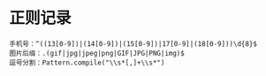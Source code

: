 # 正则记录
    手机号：^((13[0-9])|(14[0-9])|(15[0-9])|17[0-9]|(18[0-9]))\d{8}$
    图片后缀：.(gif|jpg|jpeg|png|GIF|JPG|PNG|img)$
    逗号分割：Pattern.compile("\\s*[,]+\\s*")


